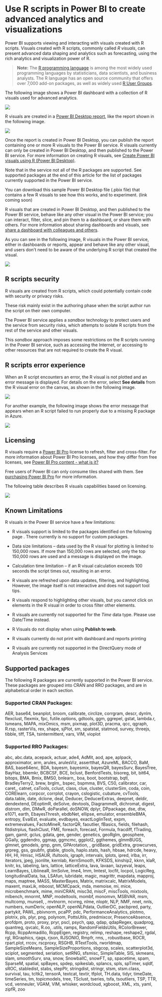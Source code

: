<properties
   pageTitle="Create advanced analytics and visualizations using R scripts in Power BI"
   description="Use R scripts in Power BI to create advanced analytics and advanced visualizations"
   services="powerbi"
   documentationCenter=""
   authors="davidiseminger"
   manager="mblythe"
   backup=""
   editor=""
   tags=""
   qualityFocus="no"
   qualityDate=""/>

<tags
   ms.service="powerbi"
   ms.devlang="NA"
   ms.topic="article"
   ms.tgt_pltfrm="NA"
   ms.workload="powerbi"
   ms.date="06/27/2016"
   ms.author="davidi"/>

# Use R scripts in Power BI to create advanced analytics and visualizations

Power BI supports viewing and interacting with visuals created with R scripts. Visuals created with R scripts, commonly called *R visuals*, can present advanced data shaping and analytics such as forecasting, using the rich analytics and visualization power of R.

> **Note:** The [R programming language](https://www.r-project.org/) is among the most widely used programming languages by statisticians, data scientists, and business analysts. The R language has an open source community that offers over 7,000 add-on packages, as well as widely used [R User Groups](http://msdsug.microsoft.com/).

The following image shows a Power BI dashboard with a collection of R visuals used for advanced analytics.

![](media/powerbi-service-r-visuals/r-visuals-service_1.png)

R visuals are created in a [Power BI Desktop report](powerbi-desktop-get-the-desktop.md), like the report shown in the following image.

![](media/powerbi-service-r-visuals/r-visuals-service_2.png)

Once the report is created in Power BI Desktop, you can publish the report containing one or more R visuals to the Power BI service. R visuals currently can only be created in Power BI Desktop, and then published to the Power BI service. For more information on creating R visuals, see [Create Power BI visuals using R (Power BI Desktop)](powerbi-desktop-r-visuals.md).

Note that in the service not all of the R packages are supported. See supported packages at the end of this article for the list of packages currently supported in the Power BI service.

You can download this sample Power BI Desktop file (.pbix file) that contains a few R visuals to see how this works, and to experiment. (link coming soon)

R visuals that are created in Power BI Desktop, and then published to the Power BI service, behave like any other visual in the Power BI service; you can interact, filter, slice, and pin them to a dashboard, or share them with others. For more information about sharing dashboards and visuals, see [share a dashboard with colleagues and others](powerbi-service-share-unshare-dashboard.md).

As you can see in the following image, R visuals in the Power BI service, either in dashboards or reports, appear and behave like any other visual, and users don't need to be aware of the underlying R script that created the visual.

![](media/powerbi-service-r-visuals/r-visuals-service_3.png)

## R scripts security

R visuals are created from R scripts, which could potentially contain code with security or privacy risks.

These risk mainly exist in the authoring phase when the script author run the script on their own computer.

The Power BI service applies a *sandbox* technology to protect users and the service from security risks, which attempts to isolate R scripts from the rest of the service and other visuals.

This *sandbox* approach imposes some restrictions on the R scripts running in the Power BI service, such as accessing the Internet, or accessing to other resources that are not required to create the R visual.


## R scripts error experience

When an R script encounters an error, the R visual is not plotted and an error message is displayed. For details on the error, select **See details** from the R visual error on the canvas, as shown in the following image.

![](media/powerbi-service-r-visuals/r-visuals-service_4.png)

For another example, the following image shows the error message that appears when an R script failed to run properly due to a missing R package in Azure.

![](media/powerbi-service-r-visuals/r-visuals-service_5.png)

## Licensing

R visuals require a [Power BI Pro](powerbi-free-trial-for-power-bi-pro.md) license to refresh, filter and cross-filter. For more information about Power BI Pro licenses, and how they differ from free licenses, see [Power BI Pro content - what is it?](powerbi-powerbi-pro-content-what-is-it.md)

Free users of Power BI can only consume tiles shared with them. See [purchasing Power BI Pro](powerbi-admin-purchasing-power-bi-pro.md) for more information.

The following table describes R visuals capabilities based on licensing.

![](media/powerbi-service-r-visuals/r-visuals-service_6.png)


## Known Limitations

R visuals in the Power BI service have a few limitations:

-   R visuals support is limited to the packages identified on the following page <make this a link to the supported packages page per my excel>. There currently is no support for custom packages.

-   Data size limitations – data used by the R visual for plotting is limited to 150,000 rows. If more than 150,000 rows are selected, only the top 150,000 rows are used and a message is displayed on the image.

-   Calculation time limitation – if an R visual calculation exceeds 100 seconds the script times out, resulting in an error.

-   R visuals are refreshed upon data updates, filtering, and highlighting. However, the image itself is not interactive and does not support tool tips.

-   R visuals respond to highlighting other visuals, but you cannot click on elements in the R visual in order to cross filter other elements.

-   R visuals are currently not supported for the *Time* data type. Please use Date/Time instead.

-   R Visuals do not display when using **Publish to web**.

-   R visuals currently do not print with dashboard and reports printing

-   R visuals are currently not supported in the DirectQuery mode of Analysis Services

## Supported packages

The following R packages are currently supported in the Power BI service. These packages are grouped into CRAN and RRO packages, and are in alphabetical order in each section.

### Supported CRAN Packages:

AER, base64, beanplot, broom, calibrate, circlize, corrgram, descr, dynlm, flexclust, flexmix, fpc, futile.options, gdtools, ggm, ggrepel, gstat, lambda.r, lsmeans, MAPA, mixOmics, msm, pixmap, plot3D, pracma, qcc, qgraph, R.rsp, rasterVis, rex, shape, sjPlot, sm, spatstat, statmod, survey, threejs, tibble, tiff, TSA, tsintermittent, vars, VIM, vioplot

### Supported RRO Packages:

abc, abc.data, acepack, actuar, ade4, AdMit, aod, ape, aplpack, approximator, arm, arules, arulesViz, assertthat, AzureML, BACCO, BaM, BAS, base64enc, BDA, bayesm, bayesmix, bayesQR, bayesSurv, BayesTree, BayHaz, bbemkr, BCBCSF, BCE, bclust, BenfordTests, bisoreg, bit, bit64, bitops, BMA, Bmix, BMS0, bnlearn,, boa, boot, bootstrap, bqtl, BradleyTerry2, brew, brglm,, bspec, bspmma, BVS, C50, calibrator, car, caret,, catnet, caTools, cclust, class, clue, cluster, clusterSim, coda, coin, CORElearn, corpcor, corrplot, crayon, cslogistic, cubature, cvTools, data.table, date, dclone, deal, Deducer, DeducerExtras, deepnet, deldir, dendextend, DEoptimR, deSolve, devtools, DiagrammeR, dichromat, digest, distrom, dlm, DMwR, doParallel, doSNOW, dplyr, DPpackage, dse, dtw, e1071, earth, EbayesThresh, ebdbNet, ellipse, emulator, ensembleBMA, entropy, EvalEst, evaluate, evdbayes, exactLoglinTest, expm, extremevalues, FactoMineR, factorQR, faoutlier, fBasics, fields, filehash, fitdistrplus, flashClust, FME, foreach, forecast, Formula, fracdiff, fTrading, gam, gamlr, gclus, gdata, gee, gender, genetics, geoRglm, geosphere, GGally, ggdendro, ggmap, ggmcmc, ggplot2, ggthemes, glmmBUGS, glmnet, gmodels, gmp, gnm, GPArotation, , gridBase, gridExtra, growcurves, grpreg, gss, gsubfn, gtable, gtools, haplo.stats, hash, hbsae, hdrcde, heavy, HH, HI, Hmisc, HSAUR, ifultools, igraph, intervals, iplots, ipred, irlba, irr, iterators, jpeg, jsonlite, kernlab, KernSmooth, KFKSDS, kinship2, kknn, klaR, knitr, ks, labeling, lars, lattice, latticeExtra, lava, lavaan, lazyeval, leaps, LearnBayes, LiblineaR, limSolve, lme4, lmm, lmtest, locfit, locpol, LogicReg, longitudinalData, lsa, LSAfun, lubridate, magic, magrittr, mapdata, mapproj, maps, maptree, MASS, MasterBayes, Matrix, matrixcalc, MatrixModels, maxent, maxLik, mboost, MCMCpack, mda, memoise, mi, mice, microbenchmark, mime, miniCRAN, misc3d, miscF, miscTools, mixtools, mlbench, mnormt, MNP, modeltools, mombf, monomvn, MSBVAR, msm, multcomp, munsell, , mvtnorm, ncvreg, nlme, nloptr, NLP, NMF, nnet, nnls, numbers, numDeriv, openNLP, openNLPdata, OutlierDC, pacbpred, party, partykit, PAWL, pbivnorm, pcaPP, pdc, PerformanceAnalytics, plotmo, plotrix, pls, plyr, png, polynom, PottsUtils, predmixcor, PresenceAbsence, profdpm, proto, proxy, pryr, pscl, psych, qap, qdap, qdapRegex, quadprog, quantreg, qvcalc, R.oo, .utils, ramps, RandomFieldsUtils, RColorBrewer, Rcpp, RcppArmadillo, RcppEigen, registry, relimp, reshape, reshape2, rgdal, rgl, RGraphics, rjags, rjson, RJSONIO, Rmpfr, rms, , robustbase, ROCR, rpart.plot, rrcov, rscproxy, RSGHB, RTextTools, rworldmap, SampleSizeMeans, SampleSizeProportions, sbgcop, scales, scatterplot3d, sciplot, segmented, seriation, setRNG, sfsmisc, SimpleTable, SIS, skmeans, slam, smoothSurv, sna, snow, SnowballC, snowFT, sp, spacetime, spam, SparseM, spatial, spBayes, spdep, spikeslab, splancs, spls, spTimer, sqldf, sROC, stabledist, stabs, stepPlr, stringdist, stringr, stsm, stsm.class, survival, tau, tcltk2, tensorA, textcat, textir, tfplot, TH.data, tidyr, timeDate, timeSeries, tm, topicmodels, tree, TSclust, tseries, tsfa, tsoutliers, TSP, TTR, vcd, venneuler, VGAM, VIM, whisker, wordcloud, xgboost, XML, xts, yaml, zipfR, zoo
